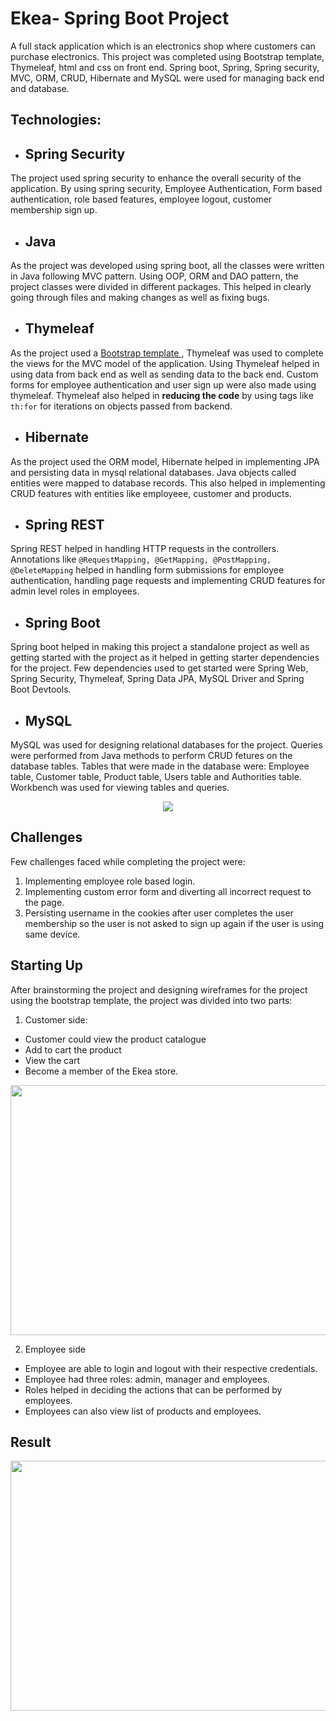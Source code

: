 

# Ekea- Spring Boot Project
A full stack application which is an electronics shop where customers can purchase electronics. This project was completed using Bootstrap template, Thymeleaf, html and css on front end. Spring boot, Spring, Spring security, MVC, ORM, CRUD, Hibernate and MySQL were used for managing back end and database.

## Technologies:

* ## Spring Security
The project used spring security to enhance the overall security of the application. By using spring security, Employee Authentication, Form based authentication, role based features, employee logout, customer membership sign up.

* ## Java
As the project was developed using spring boot, all the classes were written in Java following MVC pattern. Using OOP, ORM and DAO pattern, the project classes were divided in different packages. This helped in clearly going through files and making changes as well as fixing bugs.

* ## Thymeleaf

As the project used a <a href="https://startbootstrap.com/template/shop-homepage">Bootstrap template </a>, Thymeleaf was used to complete the views for the MVC model of the application. Using Thymeleaf helped in using data from back end as well as sending data to the back end. Custom forms for employee authentication and user sign up were also made using thymeleaf. Thymeleaf also helped in **reducing the code** by  using tags like ```th:for``` for iterations on objects passed from backend.


* ## Hibernate

As the project used the ORM model, Hibernate helped in implementing JPA and persisting data in mysql relational databases. Java objects called entities were mapped to database records. This also helped in implementing CRUD features with entities like employeee, customer and products.


* ## Spring REST

Spring REST helped in handling HTTP requests in the controllers. Annotations like ```@RequestMapping, @GetMapping, @PostMapping, @DeleteMapping``` helped in handling form submissions for employee authentication, handling page requests and implementing CRUD features for admin level roles in employees.

* ## Spring Boot

  
Spring boot helped in making this project a standalone project as well as getting started with the project as it helped in getting starter dependencies for the project. Few dependencies used to get started were Spring Web, Spring Security, Thymeleaf, Spring Data JPA, MySQL Driver and Spring Boot Devtools. 

* ## MySQL

MySQL was used for designing relational databases for the project. Queries were performed from Java methods to perform CRUD fetures on the database tables. Tables that were made in the database were: Employee table, Customer table, Product table, Users table and Authorities table. Workbench was used for viewing tables and queries.

<p align="center">
    <img src="https://i.imgur.com/6LsO1zy.png"/>
 </p>

## Challenges 
Few challenges faced while completing the project were:
1. Implementing employee role based login.
2. Implementing custom error form and diverting all incorrect request to the page.
3. Persisting username in the cookies after user completes the user membership so the user is not asked to sign up again if the user is using same device.


## Starting Up
After brainstorming the project and designing wireframes for the project using the bootstrap template, the project was divided into two parts:

1. Customer side:
*  Customer could view the product catalogue
*  Add to cart the product
*  View the cart 
*  Become a member of the Ekea store.

<p align="center">
    <img width="700" height="400" src="https://github.com/Apurv-T/Ekea/blob/main/readme%20gif/customer_front_end.gif"/>
 </p>

2. Employee side
* Employee are able to login and logout with their respective credentials.
* Employee had three roles: admin, manager and employees.
* Roles helped in deciding the actions that can be performed by employees.
* Employees can also view list of products and employees.

## Result
<p align="center">
    <img width="700" height="400" src="https://github.com/Apurv-T/Ekea/blob/main/readme%20gif/employeeEkea.gif"/>
 </p>


